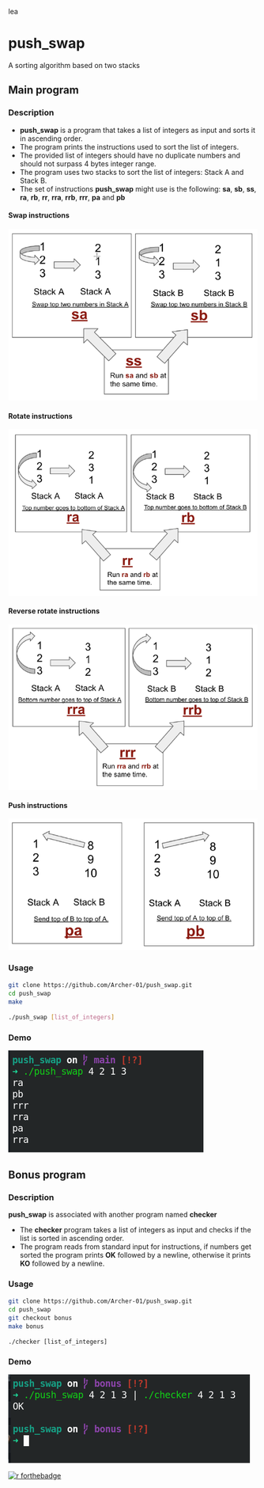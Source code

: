 lea
# push_swap

A sorting algorithm based on two stacks

## Main program

### Description
* **push_swap** is a program that takes a list of integers as input and sorts it in ascending order.
* The program prints the instructions used to sort the list of integers.
* The provided list of integers should have no duplicate numbers and should not surpass 4 bytes integer range.
* The program uses two stacks to sort the list of integers: Stack A and Stack B.
* The set of instructions **push_swap** might use is the following: **sa**, **sb**, **ss**, **ra**, **rb**, **rr**, **rra**, **rrb**, **rrr**, **pa** and **pb**

#### Swap instructions
![sa-sb-ss](doc/sa-sb-ss.png)

#### Rotate instructions
![ra-rb-rr](doc/ra-rb-rr.png)

#### Reverse rotate instructions
![rra-rrb-rrr](doc/rra-rrb-rrr.png)

#### Push instructions
![pa-pb](doc/pa-pb.png)

### Usage
```sh
git clone https://github.com/Archer-01/push_swap.git
cd push_swap
make
```
```sh
./push_swap [list_of_integers]
```

### Demo

![push_swap Demo](doc/demo.png)

## Bonus program

### Description

**push_swap** is associated with another program named
**checker**

* The **checker** program takes a list of integers as input and checks if the list is sorted in ascending order.
* The program reads from standard input for instructions, if numbers get sorted the program prints **OK** followed by a newline, otherwise it prints **KO** followed by a newline.

### Usage

```sh
git clone https://github.com/Archer-01/push_swap.git
cd push_swap
git checkout bonus
make bonus
```
```
./checker [list_of_integers]
```

### Demo

![checker Demo](doc/bonus-demo.png)

[![r
forthebadge](https://forthebadge.com/images/badges/made-with-c.svg)](https://forthebadge.com)